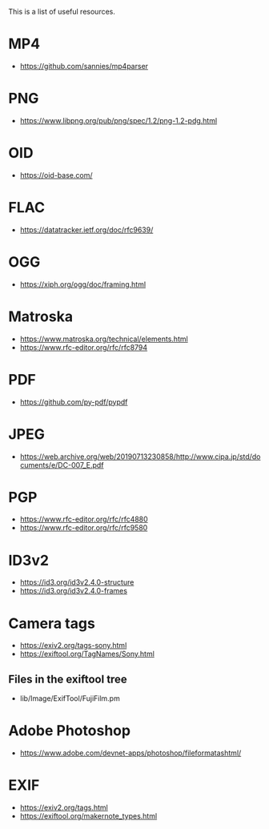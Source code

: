 This is a list of useful resources.

# MP4
* https://github.com/sannies/mp4parser

# PNG
* https://www.libpng.org/pub/png/spec/1.2/png-1.2-pdg.html

# OID
* https://oid-base.com/

# FLAC
* https://datatracker.ietf.org/doc/rfc9639/

# OGG
* https://xiph.org/ogg/doc/framing.html

# Matroska
* https://www.matroska.org/technical/elements.html
* https://www.rfc-editor.org/rfc/rfc8794

# PDF
* https://github.com/py-pdf/pypdf

# JPEG
* https://web.archive.org/web/20190713230858/http://www.cipa.jp/std/documents/e/DC-007_E.pdf

# PGP
* https://www.rfc-editor.org/rfc/rfc4880
* https://www.rfc-editor.org/rfc/rfc9580

# ID3v2
* https://id3.org/id3v2.4.0-structure
* https://id3.org/id3v2.4.0-frames

# Camera tags
* https://exiv2.org/tags-sony.html
* https://exiftool.org/TagNames/Sony.html

## Files in the exiftool tree
* lib/Image/ExifTool/FujiFilm.pm

# Adobe Photoshop
* https://www.adobe.com/devnet-apps/photoshop/fileformatashtml/

# EXIF
* https://exiv2.org/tags.html
* https://exiftool.org/makernote_types.html

